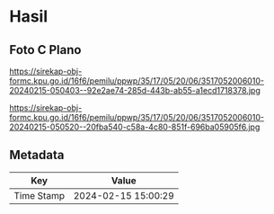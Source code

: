 # Hasil

## Foto C Plano

https://sirekap-obj-formc.kpu.go.id/16f6/pemilu/ppwp/35/17/05/20/06/3517052006010-20240215-050403--92e2ae74-285d-443b-ab55-a1ecd1718378.jpg

https://sirekap-obj-formc.kpu.go.id/16f6/pemilu/ppwp/35/17/05/20/06/3517052006010-20240215-050520--20fba540-c58a-4c80-851f-696ba05905f6.jpg


## Metadata

| Key        | Value               |
| ---------- | ------------------- |
| Time Stamp | 2024-02-15 15:00:29 |



